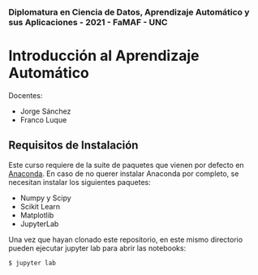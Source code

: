 ### Diplomatura en Ciencia de Datos, Aprendizaje Automático y sus Aplicaciones - 2021 - FaMAF - UNC
# Introducción al Aprendizaje Automático

Docentes:
- Jorge Sánchez
- Franco Luque

## Requisitos de Instalación

Este curso requiere de la suite de paquetes que vienen por defecto en
[Anaconda](https://www.anaconda.com/download/).  En caso de no querer instalar
Anaconda por completo, se necesitan instalar los siguientes paquetes:

- Numpy y Scipy
- Scikit Learn
- Matplotlib
- JupyterLab

Una vez que hayan clonado este repositorio, en este mismo directorio pueden
ejecutar jupyter lab para abrir las notebooks:

```
$ jupyter lab
```
